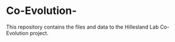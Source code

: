 # Co-Evolution-
This repository contains the files and data to the Hillesland Lab Co-Evolution project. 
